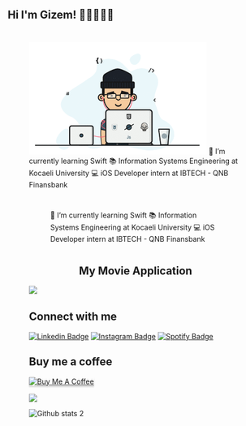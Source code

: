 <div>
    <h2 align=left>  Hi I'm Gizem! 👋🏼👩🏻‍💻 </h2>
</div>
<div
  align="left"
  style="margin: 3em;"
>

<img src="https://github.com/dionyysus/dionyysus/blob/main/developer.gif" width="350">
🌱 I’m currently learning Swift
📚 Information Systems Engineering at Kocaeli University
💻 iOS Developer intern at IBTECH - QNB Finansbank
<div
  align="rigth"
  style="margin: 3em;"
>

🌱 I’m currently learning Swift
📚 Information Systems Engineering at Kocaeli University
💻 iOS Developer intern at IBTECH - QNB Finansbank


</div>
<div>
    <h2 align=center> My Movie Application </h2>
</div>

<div>
  <img src="https://github.com/dionyysus/ble-example/assets/59100182/138082e3-5a78-4a88-978e-676ea362202c" width="auto">
</div>


## Connect with me

[![Linkedin Badge](https://img.shields.io/badge/LinkedIn-0077B5?style=for-the-badge&logo=linkedin&logoColor=white)](https://www.linkedin.com/in/gizem-coşkun-526376197/)
[![Instagram Badge](https://img.shields.io/badge/Instagram-E4405F?style=for-the-badge&logo=instagram&logoColor=white)](https://www.instagram.com/thedvlprl/?hl=en)
[![Spotify Badge](https://img.shields.io/badge/Spotify-1ED760?&style=for-the-badge&logo=spotify&logoColor=white)](https://open.spotify.com/user/t0s28lmbl61mgfd4iey6j4rq9?si=5a81e84558e24c12)

## Buy me a coffee
<a href="https://bmc.link/thedvlprl" target="_blank"><img src="https://www.buymeacoffee.com/assets/img/custom_images/orange_img.png" alt="Buy Me A Coffee" style="height: 41px !important;width: 174px !important;box-shadow: 0px 3px 2px 0px rgba(190, 190, 190, 0.5) !important;-webkit-box-shadow: 0px 3px
 2px 0px rgba(190, 190, 190, 0.5) !important;" ></a>

<p> 
<img align = "center" src="https://github-readme-streak-stats.herokuapp.com?user=dionyysus&theme=blueberry_duo">
</p>

![Github stats 2](https://github-readme-stats.vercel.app/api?username=dionyysus&show_icons=true&theme=radical)

